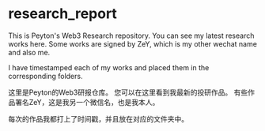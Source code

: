 # research_report
 This is Peyton's Web3 Research repository.
 You can see my latest research works here.
 Some works are signed by ZeY, which is my other wechat name and also me.

I have timestamped each of my works and placed them in the corresponding folders.



 这里是Peyton的Web3研报仓库。
 您可以在这里看到我最新的投研作品。
  有些作品署名ZeY，这是我另一个微信名，也是我本人。

每次的作品我都打上了时间戳，并且放在对应的文件夹中。







